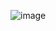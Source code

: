 ![image](https://github.com/luizhabaeb/GBertoti---FATEC/assets/82103455/0a04d7e2-a0b5-4d41-9748-be09843f9d20)
